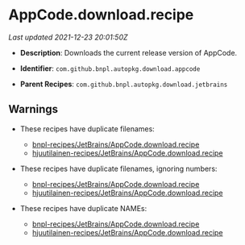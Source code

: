# AppCode.download.recipe

_Last updated 2021-12-23 20:01:50Z_

- **Description**: Downloads the current release version of AppCode.

- **Identifier**: `com.github.bnpl.autopkg.download.appcode`

- **Parent Recipes**: `com.github.bnpl.autopkg.download.jetbrains`


## Warnings

- These recipes have duplicate filenames:
    - [bnpl-recipes/JetBrains/AppCode.download.recipe](/autopkg-dupe-tracker/bnpl-recipes/JetBrains/AppCode.download.recipe)
    - [hjuutilainen-recipes/JetBrains/AppCode.download.recipe](/autopkg-dupe-tracker/hjuutilainen-recipes/JetBrains/AppCode.download.recipe)

- These recipes have duplicate filenames, ignoring numbers:
    - [bnpl-recipes/JetBrains/AppCode.download.recipe](/autopkg-dupe-tracker/bnpl-recipes/JetBrains/AppCode.download.recipe)
    - [hjuutilainen-recipes/JetBrains/AppCode.download.recipe](/autopkg-dupe-tracker/hjuutilainen-recipes/JetBrains/AppCode.download.recipe)

- These recipes have duplicate NAMEs:
    - [bnpl-recipes/JetBrains/AppCode.download.recipe](/autopkg-dupe-tracker/bnpl-recipes/JetBrains/AppCode.download.recipe)
    - [hjuutilainen-recipes/JetBrains/AppCode.download.recipe](/autopkg-dupe-tracker/hjuutilainen-recipes/JetBrains/AppCode.download.recipe)